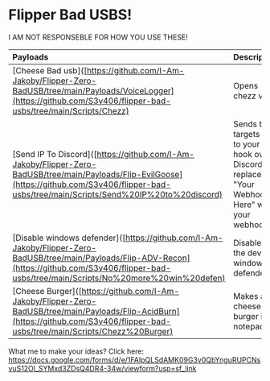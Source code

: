 # Flipper Bad USBS!

I AM NOT RESPONSEBLE FOR HOW YOU USE THESE!

| Payloads                                                                                                        | Description                                                                                       | Plug'n'Play | Author      |
| :-------------------------------------------------------------------------------------------------------------- | :------------------------------------------------------------------------------------------------ | :-----------| :-----------|
| [Cheese Bad usb]([https://github.com/I-Am-Jakoby/Flipper-Zero-BadUSB/tree/main/Payloads/VoiceLogger](https://github.com/S3v406/flipper-bad-usbs/tree/main/Scripts/Chezz)                | Opens chezz vids      |✅           | Sev     |
| [Send IP To Discord]([https://github.com/I-Am-Jakoby/Flipper-Zero-BadUSB/tree/main/Payloads/Flip-EvilGoose](https://github.com/S3v406/flipper-bad-usbs/tree/main/Scripts/Send%20IP%20to%20discord)              | Sends the targets IP to your web hook over Discord just replace "Your Webhook Here" with your webhook.                                     |❌          | Sev     |      
| [Disable windows defender]([https://github.com/I-Am-Jakoby/Flipper-Zero-BadUSB/tree/main/Payloads/Flip-ADV-Recon](https://github.com/S3v406/flipper-bad-usbs/tree/main/Scripts/No%20more%20win%20defen)               | Disables the devices windows defender                          |✅           | Sev      |      
| [Cheese Burger]([https://github.com/I-Am-Jakoby/Flipper-Zero-BadUSB/tree/main/Payloads/Flip-AcidBurn](https://github.com/S3v406/flipper-bad-usbs/tree/main/Scripts/Chezz%20Burger)                 | Makes a cheese burger in notepad.       |✅           | Sev      | 

What me to make your ideas? Click here: https://docs.google.com/forms/d/e/1FAIpQLSdAMK09G3v0QbYnguRUPCNsvuS12Ol_SYMxd3ZDsQ4DR4-34w/viewform?usp=sf_link
